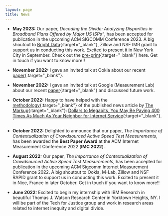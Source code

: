 ```yaml
---
layout: page
title: News
---
```


- **May 2023:** Our paper, *Decoding the Divide: Analyzing Disparities in Broadband Plans Offered by Major US ISPs”*, has been accepted for publication in the upcoming ACM SIGCOMM Conference 2023. A big shoutout to [Bright Data](https://brightdata.com/){:target="_blank"}, Zillow and NSF IMR grant to support us in conducting this work. Excited to present it in New York City in September. Check out the [pre-print](https://arxiv.org/pdf/2302.14216.pdf){:target="_blank"} here. Get in touch if you want to know more!!

- **November 2022:** I gave an invited talk at Ookla about our recent [paper](https://dl.acm.org/doi/abs/10.1145/3517745.3561441){:target="_blank"}.  

- **November 2022:** I gave an invited talk at Google (Measurement Lab) about our recent [paper](https://dl.acm.org/doi/abs/10.1145/3517745.3561441){:target="_blank"} and discussed future work.  

- **October 2022:** Happy to have helped with the [methodology](https://themarkup.org/show-your-work/2022/10/19/how-we-uncovered-disparities-in-internet-deals){:target="_blank"} of the published news article by [The Markup](https://themarkup.org/){:target="_blank"}: [Dollars to Megabits, You May Be Paying 400 Times As Much As Your Neighbor for Internet Service](https://themarkup.org/still-loading/2022/10/19/dollars-to-megabits-you-may-be-paying-400-times-as-much-as-your-neighbor-for-internet-service){:target="_blank"}. 
`
- **October 2022:** Delighted to announce that our paper, *The Importance of Contextualization of Crowdsourced Active Speed Test Measurements*, has been awarded the **Best Paper Award** at the ACM Internet Measurement Conference 2022 (**IMC 2022**).

- **August 2022:** Our paper, *The Importance of Contextualization of Crowdsourced Active Speed Test Measurements*, has been accepted for publication in the upcoming ACM Sigcomm Internet Measurement Conference 2022. A big shoutout to Ookla, M-Lab, Zillow and NSF RAPID grant to support us in conducting this work. Excited to present it in Nice, France in later October. Get in touch if you want to know more!!

- **June 2022:** Excited to begin my internship with IBM Research in beautiful Thomas J. Watson Research Center in Yorktown Heights, NY. I will be part of the Tech for Justice group and work in research areas related to internet inequity and digital divide.
